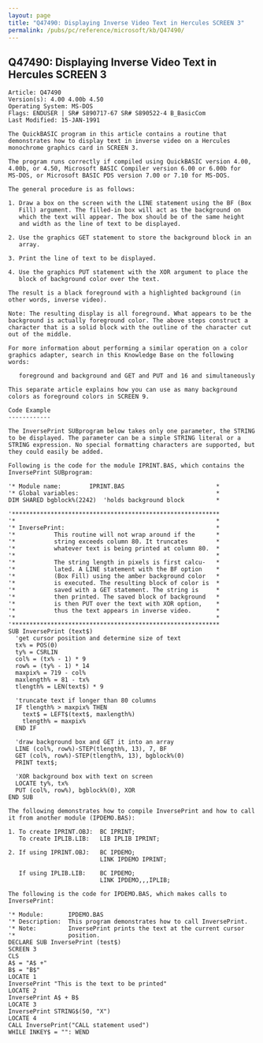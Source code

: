 ```yaml
---
layout: page
title: "Q47490: Displaying Inverse Video Text in Hercules SCREEN 3"
permalink: /pubs/pc/reference/microsoft/kb/Q47490/
---
```


## Q47490: Displaying Inverse Video Text in Hercules SCREEN 3

	Article: Q47490
	Version(s): 4.00 4.00b 4.50
	Operating System: MS-DOS
	Flags: ENDUSER | SR# S890717-67 SR# S890522-4 B_BasicCom
	Last Modified: 15-JAN-1991
	
	The QuickBASIC program in this article contains a routine that
	demonstrates how to display text in inverse video on a Hercules
	monochrome graphics card in SCREEN 3.
	
	The program runs correctly if compiled using QuickBASIC version 4.00,
	4.00b, or 4.50, Microsoft BASIC Compiler version 6.00 or 6.00b for
	MS-DOS, or Microsoft BASIC PDS version 7.00 or 7.10 for MS-DOS.
	
	The general procedure is as follows:
	
	1. Draw a box on the screen with the LINE statement using the BF (Box
	   Fill) argument. The filled-in box will act as the background on
	   which the text will appear. The box should be of the same height
	   and width as the line of text to be displayed.
	
	2. Use the graphics GET statement to store the background block in an
	   array.
	
	3. Print the line of text to be displayed.
	
	4. Use the graphics PUT statement with the XOR argument to place the
	   block of background color over the text.
	
	The result is a black foreground with a highlighted background (in
	other words, inverse video).
	
	Note: The resulting display is all foreground. What appears to be the
	background is actually foreground color. The above steps construct a
	character that is a solid block with the outline of the character cut
	out of the middle.
	
	For more information about performing a similar operation on a color
	graphics adapter, search in this Knowledge Base on the following
	words:
	
	   foreground and background and GET and PUT and 16 and simultaneously
	
	This separate article explains how you can use as many background
	colors as foreground colors in SCREEN 9.
	
	Code Example
	------------
	
	The InversePrint SUBprogram below takes only one parameter, the STRING
	to be displayed. The parameter can be a simple STRING literal or a
	STRING expression. No special formatting characters are supported, but
	they could easily be added.
	
	Following is the code for the module IPRINT.BAS, which contains the
	InversePrint SUBprogram:
	
	'* Module name:        IPRINT.BAS                          *
	'* Global variables:                                       *
	DIM SHARED bgblock%(2242)  'holds background block         *
	
	'***********************************************************
	'*                                                         *
	'* InversePrint:                                           *
	'*           This routine will not wrap around if the      *
	'*           string exceeds column 80. It truncates        *
	'*           whatever text is being printed at column 80.  *
	'*                                                         *
	'*           The string length in pixels is first calcu-   *
	'*           lated. A LINE statement with the BF option    *
	'*           (Box Fill) using the amber background color   *
	'*           is executed. The resulting block of color is  *
	'*           saved with a GET statement. The string is     *
	'*           then printed. The saved block of background   *
	'*           is then PUT over the text with XOR option,    *
	'*           thus the text appears in inverse video.       *
	'*                                                         *
	'***********************************************************
	SUB InversePrint (text$)
	  'get cursor position and determine size of text
	  tx% = POS(0)
	  ty% = CSRLIN
	  col% = (tx% - 1) * 9
	  row% = (ty% - 1) * 14
	  maxpix% = 719 - col%
	  maxlength% = 81 - tx%
	  tlength% = LEN(text$) * 9
	
	  'truncate text if longer than 80 columns
	  IF tlength% > maxpix% THEN
	    text$ = LEFT$(text$, maxlength%)
	    tlength% = maxpix%
	  END IF
	
	  'draw background box and GET it into an array
	  LINE (col%, row%)-STEP(tlength%, 13), 7, BF
	  GET (col%, row%)-STEP(tlength%, 13), bgblock%(0)
	  PRINT text$;
	
	  'XOR background box with text on screen
	  LOCATE ty%, tx%
	  PUT (col%, row%), bgblock%(0), XOR
	END SUB
	
	The following demonstrates how to compile InversePrint and how to call
	it from another module (IPDEMO.BAS):
	
	1. To create IPRINT.OBJ:  BC IPRINT;
	   To create IPLIB.LIB:   LIB IPLIB IPRINT;
	
	2. If using IPRINT.OBJ:   BC IPDEMO;
	                          LINK IPDEMO IPRINT;
	
	   If using IPLIB.LIB:    BC IPDEMO;
	                          LINK IPDEMO,,,IPLIB;
	
	The following is the code for IPDEMO.BAS, which makes calls to
	InversePrint:
	
	'* Module:       IPDEMO.BAS
	'* Description:  This program demonstrates how to call InversePrint.
	'* Note:         InversePrint prints the text at the current cursor
	'*               position.
	DECLARE SUB InversePrint (test$)
	SCREEN 3
	CLS
	A$ = "A$ +"
	B$ = "B$"
	LOCATE 1
	InversePrint "This is the text to be printed"
	LOCATE 2
	InversePrint A$ + B$
	LOCATE 3
	InversePrint STRING$(50, "X")
	LOCATE 4
	CALL InversePrint("CALL statement used")
	WHILE INKEY$ = "": WEND
